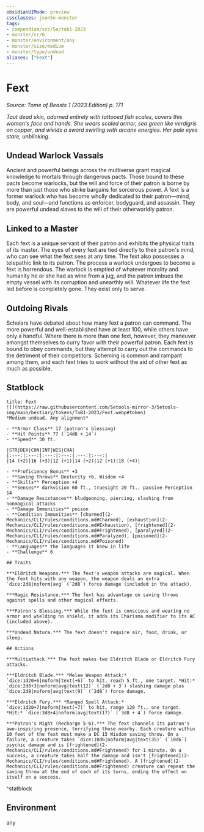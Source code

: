```yaml
---
obsidianUIMode: preview
cssclasses: json5e-monster
tags:
- compendium/src/5e/tob1-2023
- monster/cr/6
- monster/environment/any
- monster/size/medium
- monster/type/undead
aliases: ["Fext"]
---
```

# Fext
*Source: Tome of Beasts 1 (2023 Edition) p. 171*  

*Taut dead skin, adorned entirely with tattooed fish scales, covers this woman's face and hands. She wears scaled armor, sea green like verdigris on copper, and wields a sword swirling with arcane energies. Her pale eyes stare, unblinking*.

## Undead Warlock Vassals

Ancient and powerful beings across the multiverse grant magical knowledge to mortals through dangerous pacts. Those bound to these pacts become warlocks, but the will and force of their patron is borne by more than just those who strike bargains for sorcerous power. A fext is a former warlock who has become wholly dedicated to their patron—mind, body, and soul—and functions as enforcer, bodyguard, and assassin. They are powerful undead slaves to the will of their otherworldly patron.

## Linked to a Master

Each fext is a unique servant of their patron and exhibits the physical traits of its master. The eyes of every fext are tied directly to their patron's mind, who can see what the fext sees at any time. The fext also possesses a telepathic link to its patron. The process a warlock undergoes to become a fext is horrendous. The warlock is emptied of whatever morality and humanity he or she had as wine from a jug, and the patron imbues the empty vessel with its corruption and unearthly will. Whatever life the fext led before is completely gone. They exist only to serve.

## Outdoing Rivals

Scholars have debated about how many fext a patron can command. The more powerful and well-established have at least 100, while others have only a handful. Where there is more than one fext, however, they maneuver amongst themselves to curry favor with their powerful patron. Each fext is bound to obey commands, but they attempt to carry out the commands to the detriment of their competitors. Scheming is common and rampant among them, and each fext tries to work without the aid of other fext as much as possible.

## Statblock

```ad-statblock
title: Fext
![](https://raw.githubusercontent.com/5etools-mirror-3/5etools-img/main/bestiary/tokens/ToB1-2023/Fext.webp#token)
*Medium undead, Any alignment*

- **Armor Class** 17 (patron's blessing)
- **Hit Points** 77 (`14d8 + 14`)
- **Speed** 30 ft.

|STR|DEX|CON|INT|WIS|CHA|
|:---:|:---:|:---:|:---:|:---:|:---:|
|14 (+2)|16 (+3)|12 (+1)|14 (+2)|12 (+1)|18 (+4)|

- **Proficiency Bonus** +3
- **Saving Throws** Dexterity +6, Wisdom +4
- **Skills** Perception +4
- **Senses** darkvision 60 ft., truesight 20 ft., passive Perception 14
- **Damage Resistances** bludgeoning, piercing, slashing from nonmagical attacks
- **Damage Immunities** poison
- **Condition Immunities** [charmed](2-Mechanics/CLI/rules/conditions.md#Charmed), [exhaustion](2-Mechanics/CLI/rules/conditions.md#Exhaustion), [frightened](2-Mechanics/CLI/rules/conditions.md#Frightened), [paralyzed](2-Mechanics/CLI/rules/conditions.md#Paralyzed), [poisoned](2-Mechanics/CLI/rules/conditions.md#Poisoned)
- **Languages** the languages it knew in life
- **Challenge** 6

## Traits

***Eldritch Weapons.*** The fext's weapon attacks are magical. When the fext hits with any weapon, the weapon deals an extra `dice:2d8|noform|avg` (`2d8`) force damage (included in the attack).

***Magic Resistance.*** The fext has advantage on saving throws against spells and other magical effects.

***Patron's Blessing.*** While the fext is conscious and wearing no armor and wielding no shield, it adds its Charisma modifier to its AC (included above).

***Undead Nature.*** The fext doesn't require air, food, drink, or sleep.

## Actions

***Multiattack.*** The fext makes two Eldritch Blade or Eldritch Fury attacks.

***Eldritch Blade.*** *Melee Weapon Attack:* `dice:1d20+6|noform|text(+6)` to hit, reach 5 ft., one target. *Hit:* `dice:2d8+3|noform|avg|text(12)` (`2d8 + 3`) slashing damage plus `dice:2d8|noform|avg|text(9)` (`2d8`) force damage.

***Eldritch Fury.*** *Ranged Spell Attack:* `dice:1d20+7|noform|text(+7)` to hit, range 120 ft., one target. *Hit:* `dice:3d8+4|noform|avg|text(17)` (`3d8 + 4`) force damage.

***Patron's Might (Recharge 5-6).*** The fext channels its patron's awe‑inspiring presence, terrifying those nearby. Each creature within 10 feet of the fext must make a DC 15 Wisdom saving throw. On a failure, a creature takes `dice:10d6|noform|avg|text(35)` (`10d6`) psychic damage and is [frightened](2-Mechanics/CLI/rules/conditions.md#Frightened) for 1 minute. On a success, a creature takes half the damage and isn't [frightened](2-Mechanics/CLI/rules/conditions.md#Frightened). A [frightened](2-Mechanics/CLI/rules/conditions.md#Frightened) creature can repeat the saving throw at the end of each of its turns, ending the effect on itself on a success.
```
^statblock

## Environment

any